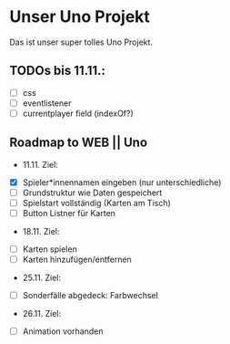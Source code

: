 # Unser Uno Projekt

Das ist unser super tolles Uno Projekt.

## TODOs bis 11.11.:
- [ ] css
- [ ] eventlistener
- [ ] currentplayer field (indexOf?)

## Roadmap to WEB || Uno
 - 11.11. Ziel:
 - [x] Spieler*innennamen eingeben (nur unterschiedliche)
 - [ ] Grundstruktur wie Daten gespeichert
 - [ ] Spielstart vollständig (Karten am Tisch)
 - [ ] Button Listner für Karten
 - 18.11. Ziel:
 - [ ] Karten spielen
 - [ ] Karten hinzufügen/entfernen
 - 25.11. Ziel:
 - [ ] Sonderfälle abgedeck: Farbwechsel
 - 26.11. Ziel:
 - [ ] Animation vorhanden   
